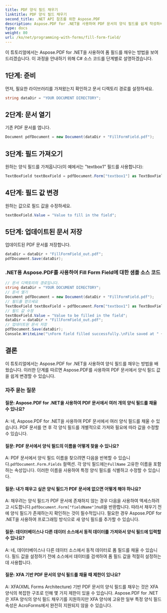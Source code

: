 ```yaml
---
title: PDF 양식 필드 채우기
linktitle: PDF 양식 필드 채우기
second_title: .NET API 참조를 위한 Aspose.PDF
description: Aspose.PDF for .NET을 사용하여 PDF 문서의 양식 필드를 쉽게 작성하세요.
type: docs
weight: 80
url: /ko/net/programming-with-forms/fill-form-field/
---
```

이 튜토리얼에서는 Aspose.PDF for .NET을 사용하여 폼 필드를 채우는 방법을 보여드리겠습니다. 이 과정을 안내하기 위해 C# 소스 코드를 단계별로 설명하겠습니다.

## 1단계: 준비

먼저, 필요한 라이브러리를 가져왔는지 확인하고 문서 디렉토리 경로를 설정하세요.

```csharp
string dataDir = "YOUR DOCUMENT DIRECTORY";
```

## 2단계: 문서 열기

기존 PDF 문서를 엽니다.

```csharp
Document pdfDocument = new Document(dataDir + "FillFormField.pdf");
```

## 3단계: 필드 가져오기

원하는 양식 필드를 가져옵니다(이 예에서는 "textbox1" 필드를 사용합니다):

```csharp
TextBoxField textBoxField = pdfDocument.Form["textbox1"] as TextBoxField;
```

## 4단계: 필드 값 변경

원하는 값으로 필드 값을 수정하세요.

```csharp
textBoxField.Value = "Value to fill in the field";
```

## 5단계: 업데이트된 문서 저장

업데이트된 PDF 문서를 저장합니다.

```csharp
dataDir = dataDir + "FillFormField_out.pdf";
pdfDocument.Save(dataDir);
```

### .NET용 Aspose.PDF를 사용하여 Fill Form Field에 대한 샘플 소스 코드 
```csharp
// 문서 디렉토리의 경로입니다.
string dataDir = "YOUR DOCUMENT DIRECTORY";
// 문서 열기
Document pdfDocument = new Document(dataDir + "FillFormField.pdf");
// 필드를 얻으세요
TextBoxField textBoxField = pdfDocument.Form["textbox1"] as TextBoxField;
// 필드 값 수정
textBoxField.Value = "Value to be filled in the field";
dataDir = dataDir + "FillFormField_out.pdf";
// 업데이트된 문서 저장
pdfDocument.Save(dataDir);
Console.WriteLine("\nForm field filled successfully.\nFile saved at " + dataDir);
```

## 결론

이 튜토리얼에서는 Aspose.PDF for .NET을 사용하여 양식 필드를 채우는 방법을 배웠습니다. 이러한 단계를 따르면 Aspose.PDF를 사용하여 PDF 문서에서 양식 필드 값을 쉽게 변경할 수 있습니다.

### 자주 묻는 질문

#### 질문: Aspose.PDF for .NET을 사용하여 PDF 문서에서 여러 개의 양식 필드를 채울 수 있나요?

A: 네, Aspose.PDF for .NET을 사용하여 PDF 문서에서 여러 양식 필드를 채울 수 있습니다. PDF 문서를 연 후 각 양식 필드를 개별적으로 가져와 필요에 따라 값을 수정할 수 있습니다.

#### 질문: PDF 문서에서 양식 필드의 이름을 어떻게 찾을 수 있나요?

 A: PDF 문서에서 양식 필드 이름을 찾으려면 다음을 반복할 수 있습니다.`pdfDocument.Form.Fields` 컬렉션. 각 양식 필드에는`FullName` 고유한 이름을 포함하는 속성입니다. 이러한 이름을 사용하여 특정 양식 필드를 식별하고 수정할 수 있습니다.

#### 질문: 내가 채우고 싶은 양식 필드가 PDF 문서에 없으면 어떻게 해야 하나요?

 A: 채우려는 양식 필드가 PDF 문서에 존재하지 않는 경우 다음을 사용하여 액세스하려고 시도합니다.`pdfDocument.Form["fieldName"]`null을 반환합니다. 따라서 채우기 전에 양식 필드가 존재하는지 확인하는 것이 필수적입니다. 필요한 경우 Aspose.PDF for .NET을 사용하여 프로그래밍 방식으로 새 양식 필드를 추가할 수 있습니다.

#### 질문: 데이터베이스나 다른 데이터 소스에서 동적 데이터를 가져와서 양식 필드에 입력할 수 있나요?

A: 네, 데이터베이스나 다른 데이터 소스에서 동적 데이터로 폼 필드를 채울 수 있습니다. 필드 값을 설정하기 전에 소스에서 데이터를 검색하여 폼 필드 값을 적절히 설정하는 데 사용합니다.

#### 질문: XFA 기반 PDF 문서의 양식 필드를 채울 때 제한이 있나요?

A: XFA(XML Forms Architecture) 기반 PDF 문서의 양식 필드를 채우는 것은 XFA 양식의 복잡한 구조로 인해 몇 가지 제한이 있을 수 있습니다. Aspose.PDF for .NET은 XFA 양식의 양식 필드 채우기를 지원하지만 XFA 양식에 고유한 일부 특정 양식 필드 속성은 AcroForms에서 완전히 지원되지 않을 수 있습니다.